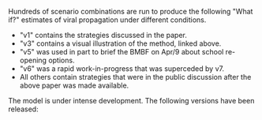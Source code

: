 Hundreds of scenario combinations are run to produce the following "What if?" estimates of viral propagation under different conditions.

- "v1" contains the strategies discussed in the paper.
- "v3" contains a visual illustration of the method, linked above.
- "v5" was used in part to brief the BMBF on Apr/9 about school re-opening options.
- "v6" was a rapid work-in-progress that was superceded by v7.
- All others contain strategies that were in the public discussion after the above paper was made available.

The model is under intense development. The following versions have been released:
